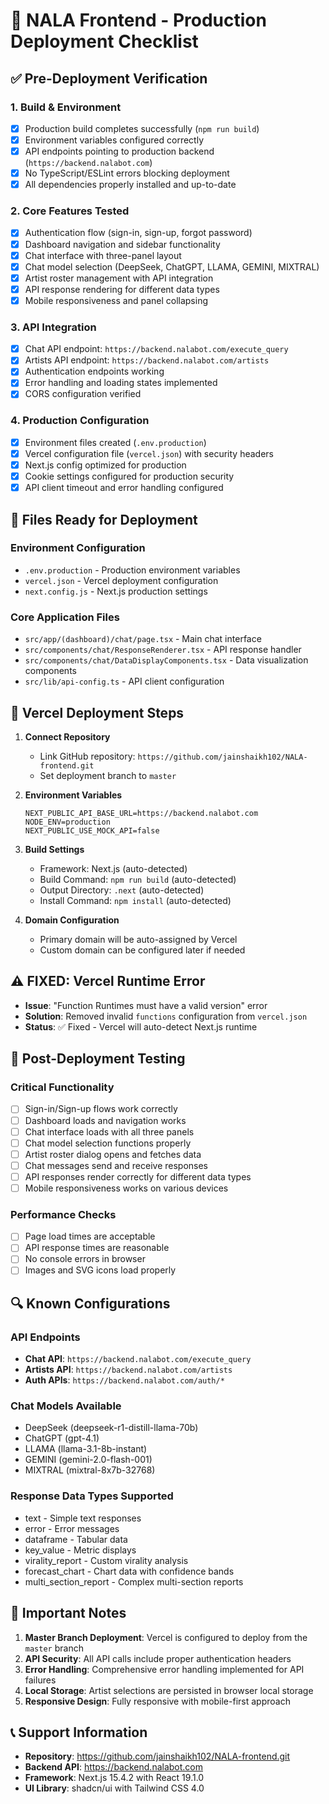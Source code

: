 # 🚀 NALA Frontend - Production Deployment Checklist

## ✅ Pre-Deployment Verification

### 1. Build & Environment

- [x] Production build completes successfully (`npm run build`)
- [x] Environment variables configured correctly
- [x] API endpoints pointing to production backend (`https://backend.nalabot.com`)
- [x] No TypeScript/ESLint errors blocking deployment
- [x] All dependencies properly installed and up-to-date

### 2. Core Features Tested

- [x] Authentication flow (sign-in, sign-up, forgot password)
- [x] Dashboard navigation and sidebar functionality
- [x] Chat interface with three-panel layout
- [x] Chat model selection (DeepSeek, ChatGPT, LLAMA, GEMINI, MIXTRAL)
- [x] Artist roster management with API integration
- [x] API response rendering for different data types
- [x] Mobile responsiveness and panel collapsing

### 3. API Integration

- [x] Chat API endpoint: `https://backend.nalabot.com/execute_query`
- [x] Artists API endpoint: `https://backend.nalabot.com/artists`
- [x] Authentication endpoints working
- [x] Error handling and loading states implemented
- [x] CORS configuration verified

### 4. Production Configuration

- [x] Environment files created (`.env.production`)
- [x] Vercel configuration file (`vercel.json`) with security headers
- [x] Next.js config optimized for production
- [x] Cookie settings configured for production security
- [x] API client timeout and error handling configured

## 📁 Files Ready for Deployment

### Environment Configuration

- `.env.production` - Production environment variables
- `vercel.json` - Vercel deployment configuration
- `next.config.js` - Next.js production settings

### Core Application Files

- `src/app/(dashboard)/chat/page.tsx` - Main chat interface
- `src/components/chat/ResponseRenderer.tsx` - API response handler
- `src/components/chat/DataDisplayComponents.tsx` - Data visualization components
- `src/lib/api-config.ts` - API client configuration

## 🔧 Vercel Deployment Steps

1. **Connect Repository**

   - Link GitHub repository: `https://github.com/jainshaikh102/NALA-frontend.git`
   - Set deployment branch to `master`

2. **Environment Variables**

   ```
   NEXT_PUBLIC_API_BASE_URL=https://backend.nalabot.com
   NODE_ENV=production
   NEXT_PUBLIC_USE_MOCK_API=false
   ```

3. **Build Settings**

   - Framework: Next.js (auto-detected)
   - Build Command: `npm run build` (auto-detected)
   - Output Directory: `.next` (auto-detected)
   - Install Command: `npm install` (auto-detected)

4. **Domain Configuration**
   - Primary domain will be auto-assigned by Vercel
   - Custom domain can be configured later if needed

## ⚠️ **FIXED: Vercel Runtime Error**

- **Issue**: "Function Runtimes must have a valid version" error
- **Solution**: Removed invalid `functions` configuration from `vercel.json`
- **Status**: ✅ Fixed - Vercel will auto-detect Next.js runtime

## 🧪 Post-Deployment Testing

### Critical Functionality

- [ ] Sign-in/Sign-up flows work correctly
- [ ] Dashboard loads and navigation works
- [ ] Chat interface loads with all three panels
- [ ] Chat model selection functions properly
- [ ] Artist roster dialog opens and fetches data
- [ ] Chat messages send and receive responses
- [ ] API responses render correctly for different data types
- [ ] Mobile responsiveness works on various devices

### Performance Checks

- [ ] Page load times are acceptable
- [ ] API response times are reasonable
- [ ] No console errors in browser
- [ ] Images and SVG icons load properly

## 🔍 Known Configurations

### API Endpoints

- **Chat API**: `https://backend.nalabot.com/execute_query`
- **Artists API**: `https://backend.nalabot.com/artists`
- **Auth APIs**: `https://backend.nalabot.com/auth/*`

### Chat Models Available

- DeepSeek (deepseek-r1-distill-llama-70b)
- ChatGPT (gpt-4.1)
- LLAMA (llama-3.1-8b-instant)
- GEMINI (gemini-2.0-flash-001)
- MIXTRAL (mixtral-8x7b-32768)

### Response Data Types Supported

- text - Simple text responses
- error - Error messages
- dataframe - Tabular data
- key_value - Metric displays
- virality_report - Custom virality analysis
- forecast_chart - Chart data with confidence bands
- multi_section_report - Complex multi-section reports

## 🚨 Important Notes

1. **Master Branch Deployment**: Vercel is configured to deploy from the `master` branch
2. **API Security**: All API calls include proper authentication headers
3. **Error Handling**: Comprehensive error handling implemented for API failures
4. **Local Storage**: Artist selections are persisted in browser local storage
5. **Responsive Design**: Fully responsive with mobile-first approach

## 📞 Support Information

- **Repository**: https://github.com/jainshaikh102/NALA-frontend.git
- **Backend API**: https://backend.nalabot.com
- **Framework**: Next.js 15.4.2 with React 19.1.0
- **UI Library**: shadcn/ui with Tailwind CSS 4.0
